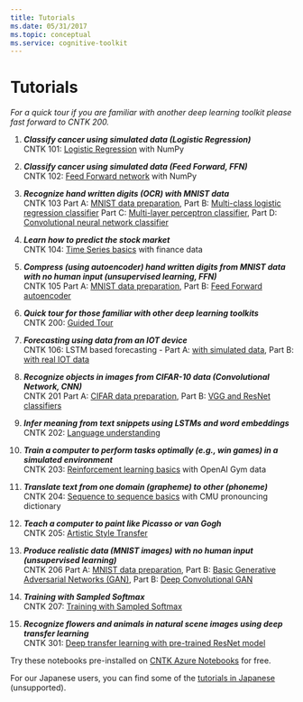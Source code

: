 ```yaml
---
title: Tutorials
ms.date: 05/31/2017
ms.topic: conceptual
ms.service: cognitive-toolkit
---
```


# Tutorials

*For a quick tour if you are familiar with another deep learning toolkit please fast forward to CNTK 200.*

1.  **_Classify cancer using simulated data (Logistic Regression)_**<br>
     CNTK 101: [Logistic Regression](https://github.com/Microsoft/CNTK/blob/v2.0/Tutorials/CNTK_101_LogisticRegression.ipynb) with NumPy

2.  **_Classify cancer using simulated data (Feed Forward, FFN)_**<br>
     CNTK 102: [Feed Forward network](https://github.com/Microsoft/CNTK/blob/v2.0/Tutorials/CNTK_102_FeedForward.ipynb)  with NumPy

3.  **_Recognize hand written digits (OCR) with MNIST data_**<br>
     CNTK 103 Part A: [MNIST data preparation](https://github.com/Microsoft/CNTK/blob/v2.0/Tutorials/CNTK_103A_MNIST_DataLoader.ipynb),
     Part B: [Multi-class logistic regression classifier](https://github.com/Microsoft/CNTK/blob/v2.0/Tutorials/CNTK_103B_MNIST_LogisticRegression.ipynb) 
     Part C: [Multi-layer perceptron classifier](https://github.com/Microsoft/CNTK/blob/v2.0/Tutorials/CNTK_103C_MNIST_MultiLayerPerceptron.ipynb),
     Part D: [Convolutional neural network classifier](https://github.com/Microsoft/CNTK/blob/v2.0/Tutorials/CNTK_103D_MNIST_ConvolutionalNeuralNetwork.ipynb)

4.  **_Learn how to predict the stock market_**<br>
     CNTK 104: [Time Series basics](https://github.com/Microsoft/CNTK/blob/v2.0/Tutorials/CNTK_104_Finance_Timeseries_Basic_with_Pandas_Numpy.ipynb) with finance data

5.  **_Compress (using autoencoder) hand written digits from MNIST data with no human input (unsupervised learning, FFN)_**<br>
     CNTK 105 Part A: [MNIST data preparation](https://github.com/Microsoft/CNTK/blob/v2.0/Tutorials/CNTK_103A_MNIST_DataLoader.ipynb),
     Part B: [Feed Forward autoencoder](https://github.com/Microsoft/CNTK/blob/v2.0/Tutorials/CNTK_105_Basic_Autoencoder_for_Dimensionality_Reduction.ipynb)

6.  **_Quick tour for those familiar with other deep learning toolkits_**<br>
     CNTK 200: [Guided Tour](https://github.com/Microsoft/CNTK/blob/v2.0/Tutorials/CNTK_200_GuidedTour.ipynb)

6.  **_Forecasting using data from an IOT device_**<br>
     CNTK 106: LSTM based forecasting - Part A: [with simulated data](https://github.com/Microsoft/CNTK/blob/v2.0/Tutorials/CNTK_106A_LSTM_Timeseries_with_Simulated_Data.ipynb),
     Part B: [with real IOT data](https://github.com/Microsoft/CNTK/blob/v2.0/Tutorials/CNTK_106B_LSTM_Timeseries_with_IOT_Data.ipynb)

8.  **_Recognize objects in images from CIFAR-10 data (Convolutional Network, CNN)_**<br>
     CNTK 201 Part A: [CIFAR data preparation](https://github.com/Microsoft/CNTK/blob/v2.0/Tutorials/CNTK_201A_CIFAR-10_DataLoader.ipynb),
     Part B: [VGG and ResNet classifiers](https://github.com/Microsoft/CNTK/blob/v2.0/Tutorials/CNTK_201B_CIFAR-10_ImageHandsOn.ipynb)

9.  **_Infer meaning from text snippets using LSTMs and word embeddings_**<br>
     CNTK 202: [Language understanding](https://github.com/Microsoft/CNTK/blob/v2.0/Tutorials/CNTK_202_Language_Understanding.ipynb)

10.  **_Train a computer to perform tasks optimally (e.g., win games) in a simulated environment_**<br>
     CNTK 203: [Reinforcement learning basics](https://github.com/Microsoft/CNTK/blob/v2.0/Tutorials/CNTK_203_Reinforcement_Learning_Basics.ipynb) with OpenAI Gym data

11.  **_Translate text from one domain (grapheme) to other (phoneme)_**<br>
     CNTK 204: [Sequence to sequence basics](https://github.com/Microsoft/CNTK/blob/v2.0/Tutorials/CNTK_204_Sequence_To_Sequence.ipynb) with CMU pronouncing dictionary

11.  **_Teach a computer to paint like Picasso or van Gogh_**<br>
     CNTK 205: [Artistic Style Transfer](https://github.com/Microsoft/CNTK/blob/v2.0/Tutorials/CNTK_205_Artistic_Style_Transfer.ipynb)

13.  **_Produce realistic data (MNIST images) with no human input (unsupervised learning)_**<br>
     CNTK 206 Part A: [MNIST data preparation](https://github.com/Microsoft/CNTK/blob/v2.0/Tutorials/CNTK_103A_MNIST_DataLoader.ipynb),
     Part B: [Basic Generative Adversarial Networks (GAN)](https://github.com/Microsoft/CNTK/blob/v2.0/Tutorials/CNTK_206A_Basic_GAN.ipynb),
     Part B: [Deep Convolutional GAN](https://github.com/Microsoft/CNTK/blob/v2.0/Tutorials/CNTK_206B_DCGAN.ipynb)

14.  **_Training with Sampled Softmax_**<br>
     CNTK 207: [Training with Sampled Softmax](https://github.com/Microsoft/CNTK/blob/v2.0/Tutorials/CNTK_207_Training_with_Sampled_Softmax.ipynb)

15.  **_Recognize flowers and animals in natural scene images using deep transfer learning_**<br>
     CNTK 301: [Deep transfer learning with pre-trained ResNet model](https://github.com/Microsoft/CNTK/blob/v2.0/Tutorials/CNTK_301_Image_Recognition_with_Deep_Transfer_Learning.ipynb)

Try these notebooks pre-installed on [CNTK Azure Notebooks](https://notebooks.azure.com/cntk/libraries/tutorials) for free.

For our Japanese users, you can find some of the [tutorials in Japanese](https://notebooks.azure.com/library/cntkbeta2_ja) (unsupported).
